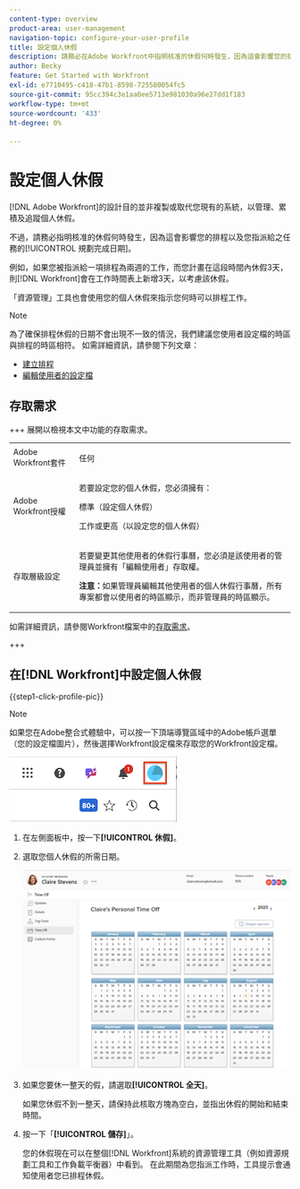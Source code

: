```yaml
---
content-type: overview
product-area: user-management
navigation-topic: configure-your-user-profile
title: 設定個人休假
description: 請務必在Adobe Workfront中指明核准的休假何時發生，因為這會影響您的排程，並影響您指派至之任務的規劃完成日期。
author: Becky
feature: Get Started with Workfront
exl-id: e7710495-c418-47b1-8598-725580054fc5
source-git-commit: 95cc394c3e1aa0ee5713e981030a96e27dd1f183
workflow-type: tm+mt
source-wordcount: '433'
ht-degree: 0%

---
```


# 設定個人休假

<!-- Audited: 12/2023 -->

<!--<span class="preview">The highlighted information on this page refers to functionality not yet generally available. It is available only in the Preview Sandbox environment, and is being released in a phased rollout to Production.</span>-->

[!DNL Adobe Workfront]的設計目的並非複製或取代您現有的系統，以管理、累積及追蹤個人休假。

不過，請務必指明核准的休假何時發生，因為這會影響您的排程以及您指派給之任務的[!UICONTROL 規劃完成日期]。

例如，如果您被指派給一項排程為兩週的工作，而您計畫在這段時間內休假3天，則[!DNL Workfront]會在工作時間表上新增3天，以考慮該休假。

「資源管理」工具也會使用您的個人休假來指示您何時可以排程工作。

>[!NOTE]
>
>為了確保排程休假的日期不會出現不一致的情況，我們建議您使用者設定檔的時區與排程的時區相符。 如需詳細資訊，請參閱下列文章：
>
>* [建立排程](../../../administration-and-setup/set-up-workfront/configure-timesheets-schedules/create-schedules.md)
>* [編輯使用者的設定檔](../../../administration-and-setup/add-users/create-and-manage-users/edit-a-users-profile.md)
>

## 存取需求

+++ 展開以檢視本文中功能的存取需求。

<table style="table-layout:auto"> 
 <col> 
 </col>
 <tbody> 
  <tr> 
   <td> Adobe Workfront套件</td> 
   <td><p>任何</p></td> 
  </tr> 
  <tr> 
   <td>Adobe Workfront授權</td> 
   <td> <p>若要設定您的個人休假，您必須擁有：</p>
        <p>標準（設定個人休假）</p>
        <p>工作或更高（以設定您的個人休假）</p> </td>
  </tr> 
  <tr> 
   <td>存取層級設定</td> 
   <td><p>若要變更其他使用者的休假行事曆，您必須是該使用者的管理員並擁有「編輯使用者」存取權。</p>
   <p><strong>注意：</strong>如果管理員編輯其他使用者的個人休假行事曆，所有專案都會以使用者的時區顯示，而非管理員的時區顯示。</p></td> 
  </tr> 
 </tbody> 
</table>

如需詳細資訊，請參閱Workfront檔案中的[存取需求](/help/quicksilver/administration-and-setup/add-users/access-levels-and-object-permissions/access-level-requirements-in-documentation.md)。

+++

## 在[!DNL Workfront]中設定個人休假

{{step1-click-profile-pic}}

>[!NOTE]
>
>如果您在Adobe整合式體驗中，可以按一下頂端導覽區域中的Adobe帳戶選單（您的設定檔圖片），然後選擇Workfront設定檔來存取您的Workfront設定檔。
>
>![workfront設定檔](assets/aue-profile.png)

1. 在左側面板中，按一下&#x200B;**[!UICONTROL 休假]**。
1. 選取您個人休假的所需日期。

   <!--<span class="preview">Sample image in the Preview environment:</span>
   ![Personal time off calendar](assets/personal-time-off-calendar-0925.png)-->

   <!--Sample image in the Production environment:-->
   ![個人休假行事曆](assets/personal-time-off-calendar.png)

1. 如果您要休一整天的假，請選取&#x200B;**[!UICONTROL 全天]**。

   如果您休假不到一整天，請保持此核取方塊為空白，並指出休假的開始和結束時間。

1. 按一下「**[!UICONTROL 儲存]**」。

   您的休假現在可以在整個[!DNL Workfront]系統的資源管理工具（例如資源規劃工具和工作負載平衡器）中看到。 在此期間為您指派工作時，工具提示會通知使用者您已排程休假。
